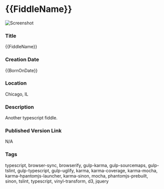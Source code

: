 {{FiddleName}}
======

![Screenshot](screenshot.png)


### Title

{{FiddleName}}


### Creation Date

{{BornOnDate}}


### Location

Chicago, IL


### Description

Another typescript fiddle.


### Published Version Link

N/A


### Tags

typescript, browser-sync, browserify, gulp-karma, gulp-sourcemaps, gulp-tslint, gulp-typescript, gulp-uglify, karma, karma-coverage, karma-mocha, karma-hpantomjs-launcher, karma-sinon, mocha, phantomjs-prebuilt, sinon, tslint, typescript, vinyl-transform, d3, jquery
